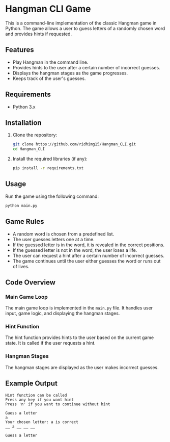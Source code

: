 # Hangman CLI Game

This is a command-line implementation of the classic Hangman game in Python. The game allows a user
to guess letters of a randomly chosen word and provides hints if requested.

## Features

- Play Hangman in the command line.
- Provides hints to the user after a certain number of incorrect guesses.
- Displays the hangman stages as the game progresses.
- Keeps track of the user's guesses.

## Requirements

- Python 3.x

## Installation

1. Clone the repository:

   ```sh
   git clone https://github.com/ridhimg15/Hangman_CLI.git
   cd Hangman_CLI
   ```

2. Install the required libraries (if any):
   ```sh
   pip install -r requirements.txt
   ```

## Usage

Run the game using the following command:

```sh
python main.py
```

## Game Rules

- A random word is chosen from a predefined list.
- The user guesses letters one at a time.
- If the guessed letter is in the word, it is revealed in the correct positions.
- If the guessed letter is not in the word, the user loses a life.
- The user can request a hint after a certain number of incorrect guesses.
- The game continues until the user either guesses the word or runs out of lives.

## Code Overview

### Main Game Loop

The main game loop is implemented in the `main.py` file. It handles user input, game logic, and
displaying the hangman stages.

### Hint Function

The hint function provides hints to the user based on the current game state. It is called if the
user requests a hint.

### Hangman Stages

The hangman stages are displayed as the user makes incorrect guesses.

## Example Output

```
Hint function can be called
Press any key if you want hint
Press 'n' if you want to continue without hint

Guess a letter
a
Your chosen letter: a is correct
__ a __ __ __

Guess a letter
```

